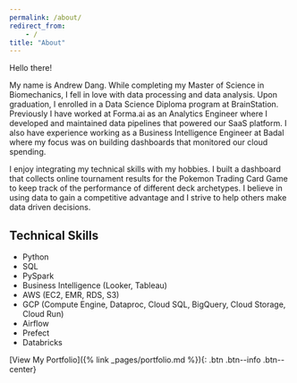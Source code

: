 ```yaml
---
permalink: /about/
redirect_from: 
    - /
title: "About"
---
```


Hello there! 

My name is Andrew Dang. While completing my Master of Science in Biomechanics, I fell in love with data processing and data analysis. Upon graduation, I enrolled in a Data Science Diploma program at BrainStation. Previously I have worked at Forma.ai as an Analytics Engineer where I developed and maintained data pipelines that powered our SaaS platform. I also have experience working as a Business Intelligence Engineer at Badal where my focus was on building dashboards that monitored our cloud spending. 

I enjoy integrating my technical skills with my hobbies. I built a dashboard that collects online tournament results for the Pokemon Trading Card Game to keep track of the performance of different deck archetypes. I believe in using data to gain a competitive advantage and I strive to help others make data driven decisions. 

## Technical Skills
- Python 
- SQL
- PySpark 
- Business Intelligence (Looker, Tableau)
- AWS (EC2, EMR, RDS, S3)
- GCP (Compute Engine, Dataproc, Cloud SQL, BigQuery, Cloud Storage, Cloud Run)
- Airflow
- Prefect
- Databricks

[View My Portfolio]({% link _pages/portfolio.md %}){: .btn .btn--info .btn--center}